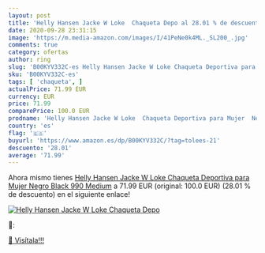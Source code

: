 ```yaml
---
layout: post
title: 'Helly Hansen Jacke W Loke  Chaqueta Depo al 28.01 % de descuento'
date: 2020-09-28 23:31:15
image: 'https://m.media-amazon.com/images/I/41PeNe0k4ML._SL200_.jpg'
comments: true
category: ofertas
author: ring
slug: 'B00KYV332C-es Helly Hansen Jacke W Loke Chaqueta Deportiva para Mujer...'
sku: 'B00KYV332C-es'
tags: [ 'chaqueta', ]
actualPrice: 71.99 EUR
currency: EUR
price: 71.99
comparePrice: 100.0 EUR
prodname: 'Helly Hansen Jacke W Loke  Chaqueta Deportiva para Mujer  Negro  Black 990   Medium'
country: 'es'
flag: '🇪🇸'
buyurl: 'https://www.amazon.es/dp/B00KYV332C/?tag=tolees-21'
descuento: '28.01'
average: '71.99'
---
```


Ahora mismo tienes [Helly Hansen Jacke W Loke  Chaqueta Deportiva para Mujer  Negro  Black 990   Medium](https://www.amazon.es/dp/B00KYV332C/?tag=tolees-21) a 71.99 EUR (original: 100.0 EUR) (28.01 %  de descuento) en el siguiente enlace!

[![Helly Hansen Jacke W Loke  Chaqueta Depo](https://m.media-amazon.com/images/I/41PeNe0k4ML._SL200_.jpg)](https://www.amazon.es/dp/B00KYV332C/?tag=tolees-21)

🔎:


[🛒 Visítala!!!](https://www.amazon.es/dp/B00KYV332C/?tag=tolees-21)
